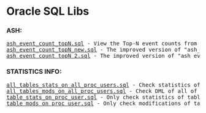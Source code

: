 <html>
<h1> Oracle SQL Libs </h1>
<h3>ASH:</h3>
<body>
<pre>
<a href="https://github.com/guestart/oracle-sql-libs/blob/master/ash_event_count_topN.sql">ash_event_count_topN.sql</a> - View the Top-N event counts from ASH
<a href="https://github.com/guestart/oracle-sql-libs/blob/master/ash_event_count_topN_new.sql">ash_event_count_topN_new.sql</a> - The improved version of "ash_event_count_topN.sql"
<a href="https://github.com/guestart/oracle-sql-libs/blob/master/ash_event_count_topN_2.sql">ash_event_count_topN_2.sql</a> - The improved version of "ash_event_count_topN_new.sql"
</pre>
<h3>STATISTICS INFO:</h3>
<pre>
<a href="https://github.com/guestart/oracle-sql-libs/blob/master/all_tables_stats_on_all_proc_users.sql">all_tables_stats_on_all_proc_users.sql</a> - Check statistics of all of tables from all of production users
<a href="https://github.com/guestart/oracle-sql-libs/blob/master/all_tables_mods_on_all_proc_users.sql">all_tables_mods_on_all_proc_users.sql</a> - Check DML of all of tables from all of production users
<a href="https://github.com/guestart/oracle-sql-libs/blob/master/table_stats_on_proc_user.sql">table_stats_on_proc_user.sql</a> - Only check statistics of table or user which has been appointed
<a href="https://github.com/guestart/oracle-sql-libs/blob/master/table_mods_on_proc_user.sql">table_mods_on_proc_user.sql</a> - Only check modifications of table or user which has been appointed
</pre>
</body>
</html>
